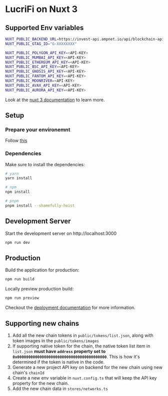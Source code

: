 
# LucriFi on Nuxt 3

## Supported Env variables

```bash
NUXT_PUBLIC_BACKEND_URL=https://invest-api.ampnet.io/api/blockchain-api/v1
NUXT_PUBLIC_GTAG_ID="G-XXXXXXXX"

NUXT_PUBLIC_POLYGON_API_KEY=<API-KEY>
NUXT_PUBLIC_MUMBAI_API_KEY=<API-KEY>
NUXT_PUBLIC_ETHEREUM_API_KEY=<API-KEY>
NUXT_PUBLIC_BSC_API_KEY=<API-KEY>
NUXT_PUBLIC_GNOSIS_API_KEY=<API-KEY>
NUXT_PUBLIC_FANTOM_API_KEY=<API-KEY>
NUXT_PUBLIC_MOONRIVER=<API-KEY>
NUXT_PUBLIC_AVAX_API_KEY=<API-KEY>
NUXT_PUBLIC_AURORA_API_KEY=<API-KEY>
```

Look at the [nuxt 3 documentation](https://v3.nuxtjs.org) to learn more.

## Setup

### Prepare your environemnt

Follow [this](https://v3.nuxtjs.org/getting-started/quick-start#prerequisites
)

### Dependencies

Make sure to install the dependencies:

```bash
# yarn
yarn install

# npm
npm install

# pnpm
pnpm install --shamefully-hoist
```

## Development Server

Start the development server on http://localhost:3000

```bash
npm run dev
```

## Production

Build the application for production:

```bash
npm run build
```

Locally preview production build:

```bash
npm run preview
```

Checkout the [deployment documentation](https://v3.nuxtjs.org/guide/deploy/presets) for more information.

## Supporting new chains

1. Add all the new chain tokens in `public/tokens/list.json`, along with token images in the `public/tokens/images`
2. If supporting native token for the chain, the native token list item in `list.json` **must have `address` property set to `0x0000000000000000000000000000000000000000`**. This is how it's determined if the token is native in the code.
3. Generate a new project API key on backend for the new chain using new chain's `chainId`
4. Create a new env variable in `nuxt.config.ts` that will keep the API key property for the new chain.
5. Add the new chain data in `stores/networks.ts`
